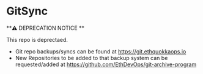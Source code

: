 # GitSync

**⚠️ DEPRECATION NOTICE **

This repo is deprectaed.

- Git repo backups/syncs can be found at https://git.ethquokkaops.io
- New Repositories to be added to that backup system can be requested/added at https://github.com/EthDevOps/git-archive-program

